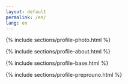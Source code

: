 ```yaml
---
layout: default
permalink: /en/
lang: en
---
```

{% include sections/profile-photo.html %}

{% include sections/profile-about.html %}

{% include sections/profile-base.html %}

{% include sections/profile-preprouno.html %}
